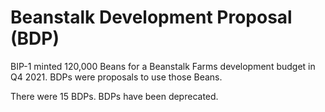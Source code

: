 # Beanstalk Development Proposal (BDP)

BIP-1 minted 120,000 Beans for a Beanstalk Farms development budget in Q4 2021. BDPs were proposals to use those Beans.

There were 15 BDPs. BDPs have been deprecated.

